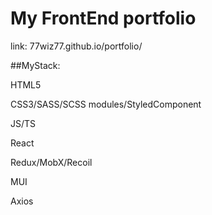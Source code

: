 # My FrontEnd portfolio
link: 77wiz77.github.io/portfolio/

##MyStack:

HTML5

CSS3/SASS/SCSS modules/StyledComponent

JS/TS

React

Redux/MobX/Recoil

MUI

Axios


